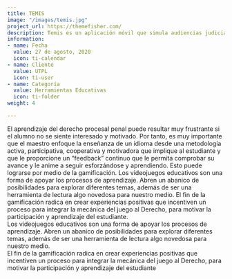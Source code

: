 ```yaml
---
title: TEMIS
image: "/images/temis.jpg"
project_url: https://themefisher.com/
description: Temis es un aplicación móvil que simula audiencias judiciales.
information:
- name: Fecha
  value: 27 de agosto, 2020
  icon: ti-calendar
- name: Cliente
  value: UTPL
  icon: ti-user
- name: Categoría
  value: Herramientas Educativas
  icon: ti-folder
weight: 4

---
```

El aprendizaje del derecho procesal penal puede resultar muy frustrante si el alumno no se siente interesado y motivado. Por tanto, es muy importante que el maestro enfoque la enseñanza de un idioma desde una metodología activa, participativa, cooperativa y motivadora que implique al estudiante y que le proporcione un “feedback” continuo que le permita comprobar su avance y le anime a seguir esforzándose y aprendiendo. Esto puede lograrse por medio de la gamificación. Los videojuegos educativos son una forma de apoyar los procesos de aprendizaje. Abren un abanico de posibilidades para explorar diferentes temas, además de ser una herramienta de lectura algo novedosa para nuestro medio. El fin de la gamificación radica en crear experiencias positivas que incentiven un proceso para integrar la mecánica del juego al Derecho, para motivar la participación y aprendizaje del estudiante.  
Los videojuegos educativos son una forma de apoyar los procesos de aprendizaje. Abren un abanico de posibilidades para explorar diferentes temas, además de ser una herramienta de lectura algo novedosa para nuestro medio.  
El fin de la gamificación radica en crear experiencias positivas que incentiven un proceso para integrar la mecánica del juego al Derecho, para motivar la participación y aprendizaje del estudiante